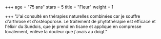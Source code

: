 +++
age = "75 ans"
stars = 5
title = "Fleur"
weight = 1

+++
"J'ai consulté en thérapies naturelles combinées car je souffre d'arthrose et d'ostéoporose. Le traitement de phytothérapie est efficace et l'élixir du Suédois, que je prend en tisane et applique en compresse localement, enlève la douleur que j'avais au doigt."
